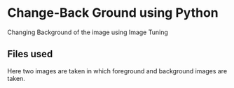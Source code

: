 # Change-Back Ground using Python

Changing Background of the image using Image Tuning

## Files used

Here two images are taken in which foreground and background images are taken.
